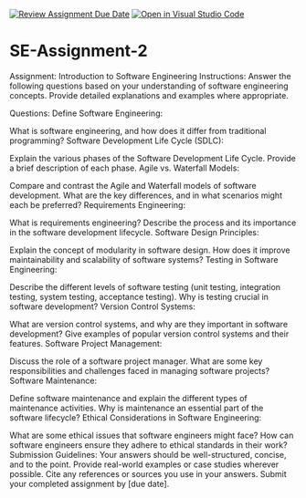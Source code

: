 [![Review Assignment Due Date](https://classroom.github.com/assets/deadline-readme-button-24ddc0f5d75046c5622901739e7c5dd533143b0c8e959d652212380cedb1ea36.svg)](https://classroom.github.com/a/-ucQIGTc)
[![Open in Visual Studio Code](https://classroom.github.com/assets/open-in-vscode-718a45dd9cf7e7f842a935f5ebbe5719a5e09af4491e668f4dbf3b35d5cca122.svg)](https://classroom.github.com/online_ide?assignment_repo_id=15229086&assignment_repo_type=AssignmentRepo)
# SE-Assignment-2
Assignment: Introduction to Software Engineering
Instructions:
Answer the following questions based on your understanding of software engineering concepts. Provide detailed explanations and examples where appropriate.

Questions:
Define Software Engineering:

What is software engineering, and how does it differ from traditional programming?
Software Development Life Cycle (SDLC):

Explain the various phases of the Software Development Life Cycle. Provide a brief description of each phase.
Agile vs. Waterfall Models:

Compare and contrast the Agile and Waterfall models of software development. What are the key differences, and in what scenarios might each be preferred?
Requirements Engineering:

What is requirements engineering? Describe the process and its importance in the software development lifecycle.
Software Design Principles:

Explain the concept of modularity in software design. How does it improve maintainability and scalability of software systems?
Testing in Software Engineering:

Describe the different levels of software testing (unit testing, integration testing, system testing, acceptance testing). Why is testing crucial in software development?
Version Control Systems:

What are version control systems, and why are they important in software development? Give examples of popular version control systems and their features.
Software Project Management:

Discuss the role of a software project manager. What are some key responsibilities and challenges faced in managing software projects?
Software Maintenance:

Define software maintenance and explain the different types of maintenance activities. Why is maintenance an essential part of the software lifecycle?
Ethical Considerations in Software Engineering:

What are some ethical issues that software engineers might face? How can software engineers ensure they adhere to ethical standards in their work?
Submission Guidelines:
Your answers should be well-structured, concise, and to the point.
Provide real-world examples or case studies wherever possible.
Cite any references or sources you use in your answers.
Submit your completed assignment by [due date].
